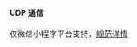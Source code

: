 #### UDP 通信

仅微信小程序平台支持，[规范详情](https://developers.weixin.qq.com/miniprogram/dev/api/wx.getMenuButtonBoundingClientRect.html)
